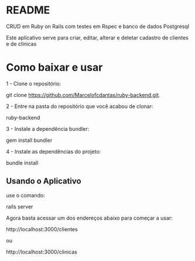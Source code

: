 # README

CRUD em Ruby on Rails com testes em Rspec e banco de dados Postgresql

Este aplicativo serve para criar, editar, alterar e deletar cadastro de clientes e de clínicas

# Como baixar e usar

1 - Clone o repositório:

git clone https://github.com/Marcelofcdantas/ruby-backend.git.

2 - Entre na pasta do repositório que você acabou de clonar:

ruby-backend

3 - Instale a dependência bundler:

gem install bundler

4 - Instale as dependências do projeto:

bundle install


## Usando o Aplicativo

use o comando:

rails server


Agora basta acessar um dos endereços abaixo para começar a usar:

http://localhost:3000/clientes

ou

http://localhost:3000/clinicas